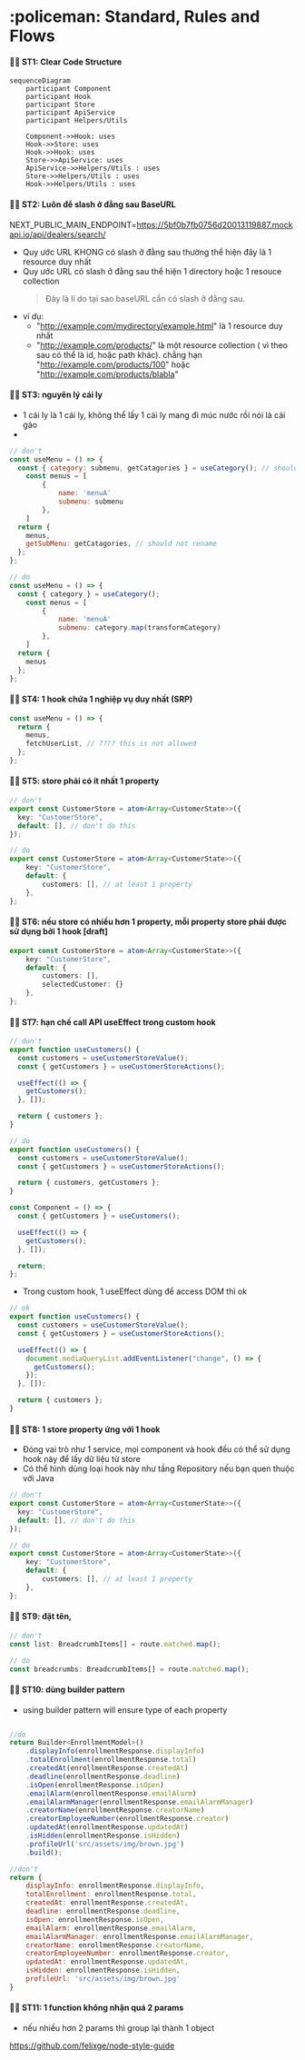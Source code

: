 <h1>:policeman: Standard, Rules and Flows </h1>

#### :policeman: ST1: Clear Code Structure

```mermaid
sequenceDiagram
    participant Component
    participant Hook
    participant Store
    participant ApiService
    participant Helpers/Utils

	Component->>Hook: uses
	Hook->>Store: uses
	Hook->>Hook: uses
	Store->>ApiService: uses
	ApiService->>Helpers/Utils : uses
	Store->>Helpers/Utils : uses
	Hook->>Helpers/Utils : uses
```

#### :policeman: ST2: Luôn để slash ở đằng sau BaseURL

NEXT_PUBLIC_MAIN_ENDPOINT=https://5bf0b7fb0756d20013119887.mockapi.io/api/dealers/search/

- Quy ước URL KHONG có slash ở đằng sau thường thể hiện đây là 1 resource duy nhất
- Quy ước URL có slash ở đằng sau thể hiện 1 directory hoặc 1 resouce collection
  > Đây là lí do tại sao baseURL cần có slash ở đằng sau.
- ví dụ:
  - "http://example.com/mydirectory/example.html" là 1 resource duy nhất
  - "http://example.com/products/" là một resource collection ( vì theo sau có thể là id, hoặc path khác). chẳng hạn "http://example.com/products/100" hoặc "http://example.com/products/blabla"

#### :policeman: ST3: nguyên lý cái ly

- 1 cái ly là 1 cái ly, không thể lấy 1 cái ly mang đi múc nước rồi nói là cái gáo
-

```js
// don't
const useMenu = () => {
  const { category: submenu, getCatagories } = useCategory(); // should not rename from `category` to `submenu`
	const menus = [
		{
			name: 'menuA'
			submenu: submenu
		},
	]
  return {
	menus,
    getSubMenu: getCatagories, // should not rename
  };
};
```

```js
// do
const useMenu = () => {
  const { category } = useCategory();
  	const menus = [
		{
			name: 'menuA'
			submenu: category.map(transformCategory)
		},
	]
  return {
    menus
  };
};
```

#### :policeman: ST4: 1 hook chứa 1 nghiệp vụ duy nhất (SRP)

```js
const useMenu = () => {
  return {
    menus,
    fetchUserList, // ???? this is not allowed
  };
};
```

#### :policeman: ST5: store phải có ít nhất 1 property

```ts
// don't
export const CustomerStore = atom<Array<CustomerState>>({
  key: "CustomerStore",
  default: [], // don't do this
});
```

```ts
// do
export const CustomerStore = atom<Array<CustomerState>>({
	key: "CustomerStore",
	default: {
		customers: [], // at least 1 property
	},
};
```

#### :policeman: ST6: nếu store có nhiều hơn 1 property, mỗi property store phải được sử dụng bởi 1 hook [draft]

```ts
export const CustomerStore = atom<Array<CustomerState>>({
	key: "CustomerStore",
	default: {
		customers: [],
		selectedCustomer: {}
	},
};
```

#### :policeman: ST7: hạn chế call API useEffect trong custom hook

```js
// don't
export function useCustomers() {
  const customers = useCustomerStoreValue();
  const { getCustomers } = useCustomerStoreActions();

  useEffect(() => {
    getCustomers();
  }, []);

  return { customers };
}
```

```js
// do
export function useCustomers() {
  const customers = useCustomerStoreValue();
  const { getCustomers } = useCustomerStoreActions();

  return { customers, getCustomers };
}

const Component = () => {
  const { getCustomers } = useCustomers();

  useEffect(() => {
    getCustomers();
  }, []);

  return;
};
```

- Trong custom hook, 1 useEffect dùng để access DOM thì ok

```js
// ok
export function useCustomers() {
  const customers = useCustomerStoreValue();
  const { getCustomers } = useCustomerStoreActions();

  useEffect(() => {
    document.mediaQueryList.addEventListener("change", () => {
      getCustomers();
    });
  }, []);

  return { customers };
}
```

#### :policeman: ST8: 1 store property ứng với 1 hook

- Đóng vai trò như 1 service, mọi component và hook đều có thể sử dụng hook này để lấy dữ liệu từ store
- Có thể hình dùng loại hook này như tầng Repository nếu bạn quen thuộc với Java

```ts
// don't
export const CustomerStore = atom<Array<CustomerState>>({
  key: "CustomerStore",
  default: [], // don't do this
});
```

```ts
// do
export const CustomerStore = atom<Array<CustomerState>>({
	key: "CustomerStore",
	default: {
		customers: [], // at least 1 property
	},
};
```

#### :policeman: ST9: đặt tên,

```ts
// don't
const list: BreadcrumbItems[] = route.matched.map();
```

```ts
// do
const breadcrumbs: BreadcrumbItems[] = route.matched.map();
```

#### :policeman: ST10: dùng builder pattern
- using builder pattern will ensure type of each property 
```js

//do
return Builder<EnrollmentModel>()
    .displayInfo(enrollmentResponse.displayInfo)
    .totalEnrollment(enrollmentResponse.total)
    .createdAt(enrollmentResponse.createdAt)
    .deadline(enrollmentResponse.deadline)
    .isOpen(enrollmentResponse.isOpen)
    .emailAlarm(enrollmentResponse.emailAlarm)
    .emailAlarmManager(enrollmentResponse.emailAlarmManager)
    .creatorName(enrollmentResponse.creatorName)
    .creatorEmployeeNumber(enrollmentResponse.creator)
    .updatedAt(enrollmentResponse.updatedAt)
    .isHidden(enrollmentResponse.isHidden)
    .profileUrl('src/assets/img/brown.jpg')
    .build();

//don't
return {
    displayInfo: enrollmentResponse.displayInfo,
    totalEnrollment: enrollmentResponse.total,
    createdAt: enrollmentResponse.createdAt,
    deadline: enrollmentResponse.deadline,
    isOpen: enrollmentResponse.isOpen,
    emailAlarm: enrollmentResponse.emailAlarm,
    emailAlarmManager: enrollmentResponse.emailAlarmManager,
    creatorName: enrollmentResponse.creatorName,
    creatorEmployeeNumber: enrollmentResponse.creator,
    updatedAt: enrollmentResponse.updatedAt,
    isHidden: enrollmentResponse.isHidden,
    profileUrl: 'src/assets/img/brown.jpg'
}
```

#### :policeman: ST11: 1 function không nhận quá 2 params
- nếu nhiều hơn 2 params thì group lại thành 1 object

https://github.com/felixge/node-style-guide
